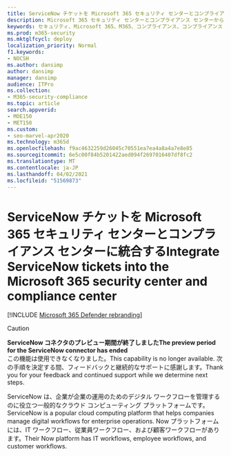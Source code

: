 ```yaml
---
title: ServiceNow チケットを Microsoft 365 セキュリティ センターとコンプライアンス センターに統合する
description: Microsoft 365 セキュリティ センターとコンプライアンス センターから ServiceNow でチケットを作成および追跡する方法について説明します。
keywords: セキュリティ、Microsoft 365、M365、コンプライアンス、コンプライアンス センター、セキュリティ センター、ServiceNow、チケット、タスク、SNOW、接続
ms.prod: m365-security
ms.mktglfcycl: deploy
localization_priority: Normal
f1.keywords:
- NOCSH
ms.author: dansimp
author: dansimp
manager: dansimp
audience: ITPro
ms.collection:
- M365-security-compliance
ms.topic: article
search.appverid:
- MOE150
- MET150
ms.custom:
- seo-marvel-apr2020
ms.technology: m365d
ms.openlocfilehash: f9ac4632259d26045c70551ea7ea4a8a4a7e8e85
ms.sourcegitcommit: 6e5c00f84b5201422aed094f2697016407df8fc2
ms.translationtype: MT
ms.contentlocale: ja-JP
ms.lasthandoff: 04/02/2021
ms.locfileid: "51569873"
---
```

# <a name="integrate-servicenow-tickets-into-the-microsoft-365-security-center-and-compliance-center"></a><span data-ttu-id="58ea0-104">ServiceNow チケットを Microsoft 365 セキュリティ センターとコンプライアンス センターに統合する</span><span class="sxs-lookup"><span data-stu-id="58ea0-104">Integrate ServiceNow tickets into the Microsoft 365 security center and compliance center</span></span>

[!INCLUDE [Microsoft 365 Defender rebranding](../includes/microsoft-defender.md)]

>[!CAUTION]
><span data-ttu-id="58ea0-105">**ServiceNow コネクタのプレビュー期間が終了しました**</span><span class="sxs-lookup"><span data-stu-id="58ea0-105">**The preview period for the ServiceNow connector has ended**</span></span><br>
><span data-ttu-id="58ea0-106">この機能は使用できなくなりました。</span><span class="sxs-lookup"><span data-stu-id="58ea0-106">This capability is no longer available.</span></span> <span data-ttu-id="58ea0-107">次の手順を決定する間、フィードバックと継続的なサポートに感謝します。</span><span class="sxs-lookup"><span data-stu-id="58ea0-107">Thank you for your feedback and continued support while we determine next steps.</span></span>

<span data-ttu-id="58ea0-108">ServiceNow は、企業が企業の運用のためのデジタル ワークフローを管理するのに役立つ一般的なクラウド コンピューティング プラットフォームです。</span><span class="sxs-lookup"><span data-stu-id="58ea0-108">ServiceNow is a popular cloud computing platform that helps companies manage digital workflows for enterprise operations.</span></span> <span data-ttu-id="58ea0-109">Now プラットフォームには、IT ワークフロー、従業員ワークフロー、および顧客ワークフローがあります。</span><span class="sxs-lookup"><span data-stu-id="58ea0-109">Their Now platform has IT workflows, employee workflows, and customer workflows.</span></span>

